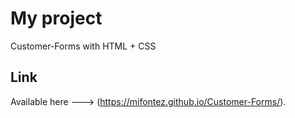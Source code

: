 # My project

Customer-Forms with HTML + CSS

## Link

Available here ---> (https://mifontez.github.io/Customer-Forms/).
